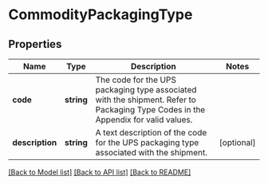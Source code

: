 # CommodityPackagingType

## Properties
Name | Type | Description | Notes
------------ | ------------- | ------------- | -------------
**code** | **string** | The code for the UPS packaging type associated with the shipment.  Refer to Packaging Type Codes in the Appendix for valid values. | 
**description** | **string** | A text description of the code for the UPS packaging type associated with the shipment. | [optional] 

[[Back to Model list]](../../README.md#documentation-for-models) [[Back to API list]](../../README.md#documentation-for-api-endpoints) [[Back to README]](../../README.md)

